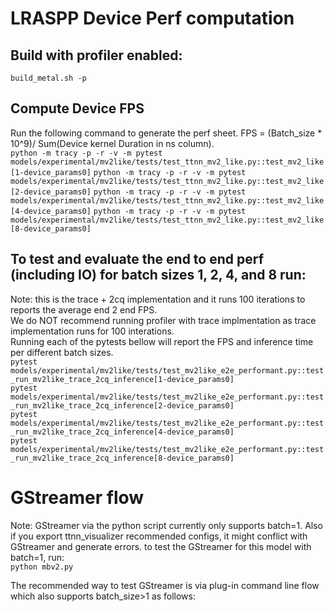 # LRASPP Device Perf computation

## Build with profiler enabled:
`build_metal.sh -p`

## Compute Device FPS
Run the following command to generate the perf sheet. FPS = (Batch_size * 10^9)/ Sum(Device kernel Duration in ns column).<br>
`python -m tracy -p -r -v -m pytest models/experimental/mv2like/tests/test_ttnn_mv2_like.py::test_mv2_like[1-device_params0]`
`python -m tracy -p -r -v -m pytest models/experimental/mv2like/tests/test_ttnn_mv2_like.py::test_mv2_like[2-device_params0]`
`python -m tracy -p -r -v -m pytest models/experimental/mv2like/tests/test_ttnn_mv2_like.py::test_mv2_like[4-device_params0]`
`python -m tracy -p -r -v -m pytest models/experimental/mv2like/tests/test_ttnn_mv2_like.py::test_mv2_like[8-device_params0]`


## To test and evaluate the end to end perf (including IO) for batch sizes 1, 2, 4, and 8 run:
Note: this is the trace + 2cq implementation and it runs 100 iterations to reports the average end 2 end FPS.<br>
We do NOT recommend running profiler with trace implmentation as trace implementation runs for 100 interations.<br>
Running each of the pytests bellow will report the FPS and inference time per different batch sizes.<br>
`pytest models/experimental/mv2like/tests/test_mv2like_e2e_performant.py::test_run_mv2like_trace_2cq_inference[1-device_params0]`<br>
`pytest models/experimental/mv2like/tests/test_mv2like_e2e_performant.py::test_run_mv2like_trace_2cq_inference[2-device_params0]`<br>
`pytest models/experimental/mv2like/tests/test_mv2like_e2e_performant.py::test_run_mv2like_trace_2cq_inference[4-device_params0]`<br>
`pytest models/experimental/mv2like/tests/test_mv2like_e2e_performant.py::test_run_mv2like_trace_2cq_inference[8-device_params0]`

# GStreamer flow
Note: GStreamer via the python script currently only supports batch=1. Also if you export ttnn_visualizer recommended configs, it might conflict with GStreamer and generate errors. to test the GStreamer for this model with batch=1, run:<br>
`python mbv2.py`

The recommended way to test GStreamer is via plug-in command line flow which also supports batch_size>1 as follows:
